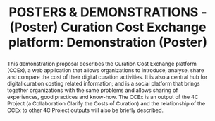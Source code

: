 ---
abstract: 'This demonstration proposal describes the Curation Cost Exchange platform
  (CCEx), a web application that allows organizations to introduce, analyse, share
  and compare the cost of their digital curation activities. It is also a central
  hub for digital curation costing related information; and is a social platform that
  brings together organizations with the same problems and allows sharing of experiences,
  good practices and know-how. The CCEx is an output of the 4C Project (a Collaboration
  Clarify the Costs of Curation) and the relationship of the CCEx to other 4C Project
  outputs will also be briefly described. '
creators:
- Grindley, Neil
- Faria, Luis
date: null
document_url: https://services.phaidra.univie.ac.at/api/object/o:378719/download
grand_parent: iPRES
institutions: []
keywords:
- curation
- cost
- cost analysis
- economy
- curation activities
- cost analysis
- cost comparison
- social
- cost information
- cost model
landing_page_url: https://phaidra.univie.ac.at/o:378719
language: eng
layout: publication
license: CC BY-NC-SA 3.0 AT
notes_url: null
parent: iPRES 2014
presentation_url: null
publication_type: poster
size: 372195
source_name: iPRES
title: 'POSTERS & DEMONSTRATIONS - (Poster) Curation Cost Exchange platform: Demonstration
  (Poster) '
year: 2014
---